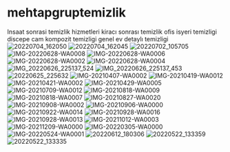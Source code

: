 # mehtapgruptemizlik
Insaat sonrasi temizlik hizmetleri
kiracı sonrası temizlik 
ofis isyeri temizligi 
discepe cam kompozit temizligi 
genel ev detaylı temizligi![20220704_162050](https://user-images.githubusercontent.com/109217645/178823652-c07b39ac-a38c-45e1-b882-abebe9a8ba85.jpg)
![20220704_162045](https://user-images.githubusercontent.com/109217645/178823690-5a68139b-9014-49f3-b2f9-8991e51f6f9f.jpg)
![20220702_105705](https://user-images.githubusercontent.com/109217645/178823730-58d0cfd8-ac0e-490d-8c90-c766e5039744.jpg)
![IMG-20220628-WA0008](https://user-images.githubusercontent.com/109217645/178823755-27893c3a-3ea4-4e08-b96e-7723505a29d1.jpg)
![IMG-20220628-WA0006](https://user-images.githubusercontent.com/109217645/178823761-38f3fb43-b95f-4497-bde7-9bdb998fdcfc.jpg)
![IMG-20220628-WA0002](https://user-images.githubusercontent.com/109217645/178823766-ded7161f-3580-48c9-9c5e-cdb0262ffd9a.jpg)
![IMG-20220628-WA0004](https://user-images.githubusercontent.com/109217645/178823771-d65805ec-bb9a-4c42-ba2c-d1e9fbc1961a.jpg)
![IMG_20220626_225137_524](https://user-images.githubusercontent.com/109217645/178823777-e11704a7-42d9-4e7b-b4eb-e430c2a6c845.jpg)
![IMG_20220626_225137_453](https://user-images.githubusercontent.com/109217645/178823787-c56a8ee5-b76c-40c6-b65b-8cb8711bfbd8.jpg)
![20220625_225632](https://user-images.githubusercontent.com/109217645/178823793-614ed01c-b0e8-416b-b65c-4316b3f9537c.jpg)
![IMG-20210407-WA0002](https://user-images.githubusercontent.com/109217645/178823819-162b27b0-e7db-476b-8b86-9a9a760f83fd.jpg)
![IMG-20210419-WA0012](https://user-images.githubusercontent.com/109217645/178823826-d1ebda30-db6d-46fc-b6d2-0b3d235c3be4.jpg)
![IMG-20210421-WA0002](https://user-images.githubusercontent.com/109217645/178823833-24cfab6f-f444-4450-a448-d450eeba36f5.jpg)
![IMG-20210429-WA0005](https://user-images.githubusercontent.com/109217645/178823837-16286f12-c2e6-418b-8a3e-6cb4527a786d.jpg)
![IMG-20210709-WA0012](https://user-images.githubusercontent.com/109217645/178823842-7fc6b41d-423b-409b-9bc1-ef08c393c055.jpg)
![IMG-20210818-WA0009](https://user-images.githubusercontent.com/109217645/178823848-8d4f23f6-eae0-4477-a742-705f02fcda0d.jpg)
![IMG-20210818-WA0007](https://user-images.githubusercontent.com/109217645/178823857-8b40bec8-d615-43a9-846c-5400d254dcd7.jpg)
![IMG-20210827-WA0020](https://user-images.githubusercontent.com/109217645/178823863-53d14243-2142-4e5b-9185-1326a7b57cd5.jpg)
![IMG-20210908-WA0002](https://user-images.githubusercontent.com/109217645/178823871-cf2de9fc-477f-479f-a431-fb23b0a838ab.jpg)
![IMG-20210906-WA0000](https://user-images.githubusercontent.com/109217645/178823875-37dd912f-e832-42fb-b159-b80de17214f5.jpg)
![IMG-20210922-WA0014](https://user-images.githubusercontent.com/109217645/178823879-e2e3d800-b4ac-4177-aed2-bcdbf983d6ba.jpg)
![IMG-20210928-WA0016](https://user-images.githubusercontent.com/109217645/178823886-410ebe33-6b23-445b-bcdb-4b7be3d754ff.jpg)
![IMG-20210928-WA0013](https://user-images.githubusercontent.com/109217645/178823893-02b4df8b-3177-4731-9004-e62d32ff5f6d.jpg)
![IMG-20211012-WA0003](https://user-images.githubusercontent.com/109217645/178823901-7f3d348a-e5c0-42d4-90c4-110ab1fe7546.jpg)
![IMG-20211209-WA0000](https://user-images.githubusercontent.com/109217645/178823908-60816bf1-4e29-40fe-9a58-a8ad8f4e3242.jpg)
![IMG-20220305-WA0000](https://user-images.githubusercontent.com/109217645/178823918-cf37ad41-d53b-4477-94cc-f0307860fbe9.jpg)
![IMG-20220524-WA0001](https://user-images.githubusercontent.com/109217645/178823925-8c1618f7-9f41-4331-97b0-03e80edc5f07.jpg)
![20220612_180306](https://user-images.githubusercontent.com/109217645/178823929-b335a6ef-abb9-4102-9be1-11d4c9e6ccc5.jpg)
![20220522_133359](https://user-images.githubusercontent.com/109217645/178823964-4cd369e1-f993-458f-8b1b-8596d59d3680.jpg)
![20220522_133335](https://user-images.githubusercontent.com/109217645/178823982-1957f894-0840-4f89-abbf-533c429a805b.jpg)
